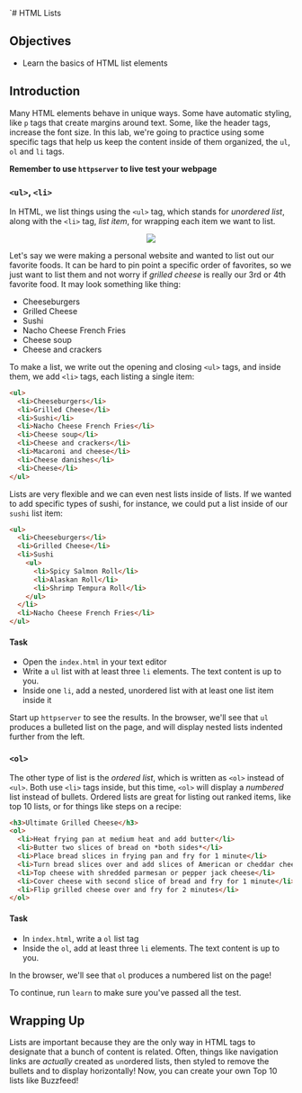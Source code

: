   `# HTML Lists

## Objectives

  - Learn the basics of HTML list elements

## Introduction

Many HTML elements behave in unique ways. Some have automatic styling, like `p`
tags that create margins around text.  Some, like the header tags, increase the
font size.  In this lab, we're going to practice using some specific tags that
help us keep the content inside of them organized, the `ul`, `ol` and `li` tags.

**Remember to use `httpserver` to live test your webpage**

### `<ul>`, `<li>`

In HTML, we list things using the `<ul>` tag, which stands for _unordered list_, along with
the `<li>` tag, _list item_, for wrapping each item we want to list.

<p align="center">
  <img src="https://i.imgflip.com/28mpcx.jpg"/>
</p>

Let's say we were making a personal website and wanted to list out our favorite
foods.  It can be hard to pin point a specific order of favorites, so we just
want to list them and not worry if _grilled cheese_ is really our 3rd or 4th
favorite food.  It may look something like thing:

* Cheeseburgers
* Grilled Cheese
* Sushi
* Nacho Cheese French Fries
* Cheese soup
* Cheese and crackers

To make a list, we write out the opening and closing `<ul>` tags, and inside
them, we add `<li>` tags, each listing a single item:

```HTML
<ul>
  <li>Cheeseburgers</li>
  <li>Grilled Cheese</li>
  <li>Sushi</li>
  <li>Nacho Cheese French Fries</li>
  <li>Cheese soup</li>
  <li>Cheese and crackers</li>
  <li>Macaroni and cheese</li>
  <li>Cheese danishes</li>
  <li>Cheese</li>
</ul>
```

Lists are very flexible and we can even nest lists inside of lists. If we
wanted to add specific types of sushi, for instance, we could put a list inside of our
`sushi` list item:

```HTML
<ul>
  <li>Cheeseburgers</li>
  <li>Grilled Cheese</li>
  <li>Sushi
    <ul>
      <li>Spicy Salmon Roll</li>
      <li>Alaskan Roll</li>
      <li>Shrimp Tempura Roll</li>
    </ul>
  </li>
  <li>Nacho Cheese French Fries</li>
</ul>
```

#### Task

* Open the `index.html` in your text editor
* Write a `ul` list with at least three `li` elements. The text content is up to you.
* Inside one `li`, add a nested, unordered list with at least one list item
inside it

Start up `httpserver` to see the results. In the browser, we'll see that `ul`
produces a bulleted list on the page, and will display nested lists indented
further from the left.

### `<ol>`

The other type of list is the _ordered list_, which is written as `<ol>`
instead of `<ul>`. Both use `<li>` tags inside, but this time, `<ol>`
will display a _numbered_ list instead of bullets. Ordered lists are great for listing out ranked items, like top 10 lists, or for things like steps on a recipe:

```HTML
<h3>Ultimate Grilled Cheese</h3>
<ol>
  <li>Heat frying pan at medium heat and add butter</li>
  <li>Butter two slices of bread on *both sides*</li>
  <li>Place bread slices in frying pan and fry for 1 minute</li>
  <li>Turn bread slices over and add slices of American or cheddar cheese to one</li>
  <li>Top cheese with shredded parmesan or pepper jack cheese</li>
  <li>Cover cheese with second slice of bread and fry for 1 minute</li>
  <li>Flip grilled cheese over and fry for 2 minutes</li>
</ol>
```

#### Task

* In `index.html`, write a `ol` list tag
* Inside the `ol`, add at least three `li` elements. The text content is up to you.

In the browser, we'll see that `ol` produces a numbered list on the page!

To continue, run `learn` to make sure you've passed all the test.

## Wrapping Up

Lists are important because they are the only way in HTML tags to designate that
a bunch of content is related. Often, things like navigation links are
_actually_ created as `un`ordered lists, then styled to remove the bullets and
to display horizontally! Now, you can create your own Top 10 lists like
Buzzfeed!
